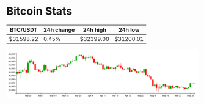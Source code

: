 # Bitcoin Stats

BTC/USDT|24h change|24h high|24h low|
|---|---|---|---|
|$31598.22|0.45%|$32399.00|$31200.01|

<img src="./chart.svg">
